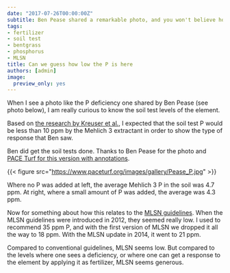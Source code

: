 ```yaml
---
date: "2017-07-26T00:00:00Z"
subtitle: Ben Pease shared a remarkable photo, and you won't believe how low the P is
tags:
- fertilizer
- soil test
- bentgrass
- phosphorus
- MLSN
title: Can we guess how low the P is here
authors: [admin]
image:
  preview_only: yes
---
```


When I see a photo like the P deficiency one shared by Ben Pease (see photo below), I am really curious to know the soil test levels of the element. 

Based on [the research by Kreuser et al.](http://www.blog.asianturfgrass.com/2009/07/how-much-phosphorus-does-grass-require.html), I expected that the soil test P would be less than 10 ppm by the Mehlich 3 extractant in order to show the type of response that Ben saw.

Ben did get the soil tests done. Thanks to Ben Pease for the photo and [PACE Turf for this version with annotations](https://www.paceturf.org/gallery/detail/phosphorus).

{{< figure src="https://www.paceturf.org/images/gallery/Pease_P.jpg" >}}

Where no P was added at left, the average Mehlich 3 P in the soil was 4.7 ppm. At right, where a small amount of P was added, the average was 4.3 ppm. 

Now for something about how this relates to the [MLSN guidelines](https://www.paceturf.org/journal/minimum_level_for_sustainable_nutrition). When the MLSN guidelines were introduced in 2012, they seemed really low. I used to recommend 35 ppm P, and with the first version of MLSN we dropped it all the way to 18 ppm. With the MLSN update in 2014, it went to 21 ppm. 

Compared to conventional guidelines, MLSN seems low. But compared to the levels where one sees a deficiency, or where one can get a response to the element by applying it as fertilizer, MLSN seems generous. 
